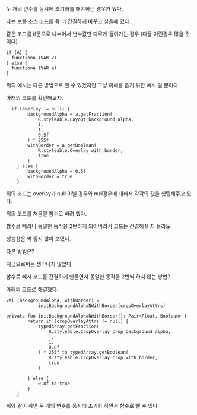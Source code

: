 두 개의 변수를 동시에 초기화를 해야하는 경우가 있다.

나는 보통 소스 코드를 좀 더 간결하게 바꾸고 싶을때 였다.

같은 코드를 if문으로 나누어서 변수값만 다르게 들어가는 경우 (다들 이런경우 많을 것이다)

```
if (A) {
  functionA (VAR v)
} else {
  functionA (VAR a)
}
```

위의 예시는 다른 방법으로 할 수 있겠지만 그냥 이해를 돕기 위한 예시 일 뿐이다.

아래의 코드를 확인해보자.

```
  if (overlay != null) {
        backgroundAlpha = a.getFraction(
            R.styleable.Layout_background_alpha,
            1,
            1,
            0.5f
        ) * 255f
        withBorder = a.getBoolean(
            R.styleable.Overlay_with_border,
            true
        )
    } else {
        backgroundAlpha = 0.5f
        withBorder = true
    }
```


위의 코드는 overlay가 null 아닐 경우와 null경우에 대해서 각각의 값을 셋팅해주고 있다.

위의 코드를 처음엔 함수로 빼려 했다.

함수로 빼려니 동일한 동작을 2번하게 되어버려서 코드는 간결해질 지 몰라도 

성능상은 썩 좋지 않아 보였다.

다른 방법은?

지금으로써는 생각나지 않았다

함수로 빼서 코드를 간결하게 만들면서 동일한 동작을 2번씩 하지 않는 방법?

아래의 코드로 해결했다.

```
val (backgroundAlpha, withBorder) =
            initBackgroundAlphaNWithBorder(cropOverlayAttrs)

private fun initBackgroundAlphaNWithBorder(): Pair<Float, Boolean> {
        return if (cropOverlayAttrs != null) {
            typedArray.getFraction(
                R.styleable.CropOverlay_crop_background_alpha,
                1,
                1,
                0.8f
            ) * 255f to typedArray.getBoolean(
                R.styleable.CropOverlay_crop_with_border,
                true
            )
        
        } else {
            0.8f to true
        }
    }
```

위와 같이 하면 두 개의 변수를 동시에 초기화 하면서 함수로 뺄 수 있다


